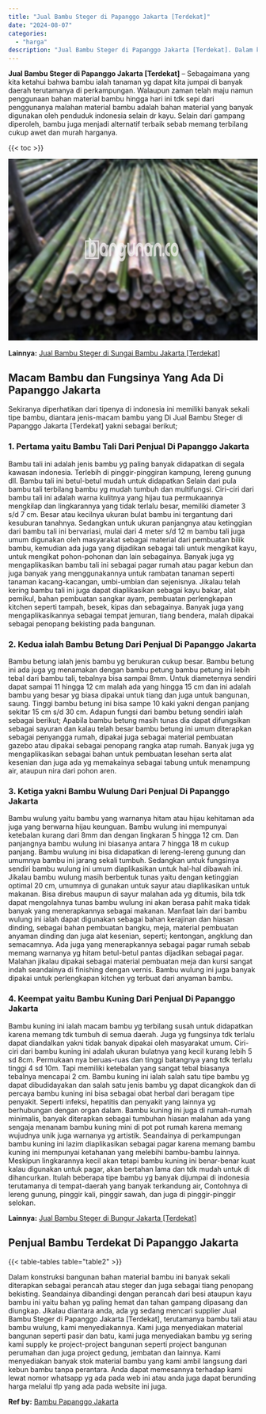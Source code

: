 ```yaml
---
title: "Jual Bambu Steger di Papanggo Jakarta [Terdekat]"
date: "2024-08-07"
categories: 
  - "harga"
description: "Jual Bambu Steger di Papanggo Jakarta [Terdekat]. Dalam konstruksi bangunan bahan material bambu ini banyak sekali diterapkan sebagai perancah atau steger da..."
---
```


**Jual Bambu Steger di Papanggo Jakarta \[Terdekat\]** – Sebagaimana yang kita ketahui bahwa bambu ialah tanaman yg dapat kita jumpai di banyak daerah terutamanya di perkampungan. Walaupun zaman telah maju namun penggunaan bahan material bambu hingga hari ini tdk sepi dari penggunanya malahan material bambu adalah bahan material yang banyak digunakan oleh penduduk indonesia selain dr kayu. Selain dari gampang diperoleh, bambu juga menjadi alternatif terbaik sebab memang terbilang cukup awet dan murah harganya.

{{< toc >}}

![Jual Bambu Steger di Papanggo Jakarta [Terdekat]](/images/jual-bambu-tali-24.png)

**Lainnya:** [Jual Bambu Steger di Sungai Bambu Jakarta \[Terdekat\]](https://bambu.bangunan.co/jual-bambu-steger-di-sungai-bambu-jakarta-terdekat/)

## Macam Bambu dan Fungsinya Yang Ada Di Papanggo Jakarta

Sekiranya diperhatikan dari tipenya di indonesia ini memiliki banyak sekali tipe bambu, diantara jenis-macam bambu yang Di Jual Bambu Steger di Papanggo Jakarta \[Terdekat\] yakni sebagai berikut;

### 1\. Pertama yaitu Bambu Tali Dari Penjual Di Papanggo Jakarta

Bambu tali ini adalah jenis bambu yg paling banyak didapatkan di segala kawasan indonesia. Terlebih di pinggir-pinggiran kampung, lereng gunung dll. Bambu tali ini betul-betul mudah untuk didapatkan Selain dari pula bambu tali terbilang bambu yg mudah tumbuh dan multifungsi. Ciri-ciri dari bambu tali ini adalah warna kulitnya yang hijau tua permukaannya mengkilap dan lingkarannya yang tidak terlalu besar, memiliki diameter 3 s/d 7 cm. Besar atau kecilnya ukuran bulat bambu ini tergantung dari kesuburan tanahnya. Sedangkan untuk ukuran panjangnya atau ketinggian dari bambu tali ini bervariasi, mulai dari 4 meter s/d 12 m bambu tali juga umum digunakan oleh masyarakat sebagai material dari pembuatan bilik bambu, kemudian ada juga yang dijadikan sebagai tali untuk mengikat kayu, untuk mengikat pohon-pohonan dan lain sebagainya. Banyak juga yg mengaplikasikan bambu tali ini sebagai pagar rumah atau pagar kebun dan juga banyak yang menggunakannya untuk rambatan tanaman seperti tanaman kacang-kacangan, umbi-umbian dan sejenisnya. Jikalau telah kering bambu tali ini juga dapat diaplikasikan sebagai kayu bakar, alat pemikul, bahan pembuatan sangkar ayam, pembuatan perlengkapan kitchen seperti tampah, besek, kipas dan sebagainya. Banyak juga yang mengaplikasikannya sebagai tempat jemuran, tiang bendera, malah dipakai sebagai penopang bekisting pada bangunan.

### 2\. Kedua ialah Bambu Betung Dari Penjual Di Papanggo Jakarta

Bambu betung ialah jenis bambu yg berukuran cukup besar. Bambu betung ini ada juga yg menamakan dengan bambu petung bambu petung ini lebih tebal dari bambu tali, tebalnya bisa sampai 8mm. Untuk diameternya sendiri dapat sampai 11 hingga 12 cm malah ada yang hingga 15 cm dan ini adalah bambu yang besar yg biasa dipakai untuk tiang dan juga untuk bangunan, saung. Tinggi bambu betung ini bisa sampe 10 kaki yakni dengan panjang sekitar 15 cm s/d 30 cm. Adapun fungsi dari bambu betung sendiri ialah sebagai berikut; Apabila bambu betung masih tunas dia dapat difungsikan sebagai sayuran dan kalau telah besar bambu betung ini umum diterapkan sebagai penyangga rumah, dipakai juga sebagai material pembuatan gazebo atau dipakai sebagai penopang rangka atap rumah. Banyak juga yg mengaplikasikan sebagai bahan untuk pembuatan lesehan serta alat kesenian dan juga ada yg memakainya sebagai tabung untuk menampung air, ataupun nira dari pohon aren.

### 3\. Ketiga yakni Bambu Wulung Dari Penjual Di Papanggo Jakarta

Bambu wulung yaitu bambu yang warnanya hitam atau hijau kehitaman ada juga yang berwarna hijau keunguan. Bambu wulung ini mempunyai ketebalan kurang dari 8mm dan dengan lingkaran 5 hingga 12 cm. Dan panjangnya bambu wulung ini biasanya antara 7 hingga 18 m cukup panjang. Bambu wulung ini bisa didapatkan di lereng-lereng gunung dan umumnya bambu ini jarang sekali tumbuh. Sedangkan untuk fungsinya sendiri bambu wulung ini umum diaplikasikan untuk hal-hal dibawah ini. Jikalau bambu wulung masih berbentuk tunas yaitu dengan ketinggian optimal 20 cm, umumnya di gunakan untuk sayur atau diaplikasikan untuk makanan. Bisa direbus maupun di sayur malahan ada yg ditumis, bila tdk dapat mengolahnya tunas bambu wulung ini akan berasa pahit maka tidak banyak yang menerapkannya sebagai makanan. Manfaat lain dari bambu wulung ini ialah dapat digunakan sebagai bahan kerajinan dan hiasan dinding, sebagai bahan pembuatan bangku, meja, material pembuatan anyaman dinding dan juga alat kesenian, seperti; kentongan, angklung dan semacamnya. Ada juga yang menerapkannya sebagai pagar rumah sebab memang warnanya yg hitam betul-betul pantas dijadikan sebagai pagar. Malahan jikalau dipakai sebagai material pembuatan meja dan kursi sangat indah seandainya di finishing dengan vernis. Bambu wulung ini juga banyak dipakai untuk perlengkapan kitchen yg terbuat dari anyaman bambu.

### 4\. Keempat yaitu Bambu Kuning Dari Penjual Di Papanggo Jakarta

Bambu kuning ini ialah macam bambu yg terbilang susah untuk didapatkan karena memang tdk tumbuh di semua daerah. Juga yg fungsinya tdk terlalu dapat diandalkan yakni tidak banyak dipakai oleh masyarakat umum. Ciri-ciri dari bambu kuning ini adalah ukuran bulatnya yang kecil kurang lebih 5 sd 8cm. Permukaan nya beruas-ruas dan tinggi batangnya yang tdk terlalu tinggi 4 sd 10m. Tapi memiliki ketebalan yang sangat tebal biasanya tebalnya mencapai 2 cm. Bambu kuning ini ialah salah satu tipe bambu yg dapat dibudidayakan dan salah satu jenis bambu yg dapat dicangkok dan di percaya bambu kuning ini bisa sebagai obat herbal dari beragam tipe penyakit. Seperti infeksi, hepatitis dan penyakit yang lainnya yg berhubungan dengan organ dalam. Bambu kuning ini juga di rumah-rumah minimalis, banyak diterapkan sebagai tumbuhan hiasan malahan ada yang sengaja menanam bambu kuning mini di pot pot rumah karena memang wujudnya unik juga warnanya yg artistik. Seandainya di perkampungan bambu kuning ini lazim diaplikasikan sebagai pagar karena memang bambu kuning ini mempunyai ketahanan yang melebihi bambu-bambu lainnya. Meskipun lingkarannya kecil akan tetapi bambu kuning ini benar-benar kuat kalau digunakan untuk pagar, akan bertahan lama dan tdk mudah untuk di dihancurkan. Itulah beberapa tipe bambu yg banyak dijumpai di indonesia terutamanya di tempat-daerah yang banyak terkandung air, Contohnya di lereng gunung, pinggir kali, pinggir sawah, dan juga di pinggir-pinggir selokan.

**Lainnya:** [Jual Bambu Steger di Bungur Jakarta \[Terdekat\]](https://bambu.bangunan.co/jual-bambu-steger-di-bungur-jakarta-terdekat/)

## Penjual Bambu Terdekat Di Papanggo Jakarta

{{< table-tables table="table2" >}}

Dalam konstruksi bangunan bahan material bambu ini banyak sekali diterapkan sebagai perancah atau steger dan juga sebagai tiang penopang bekisting. Seandainya dibandingi dengan perancah dari besi ataupun kayu bambu ini yaitu bahan yg paling hemat dan tahan gampang dipasang dan diungkap. Jikalau diantara anda, ada yg sedang mencari supplier Jual Bambu Steger di Papanggo Jakarta \[Terdekat\], terutamanya bambu tali atau bambu wulung, kami menyediakannya. Kami juga menyediakan material bangunan seperti pasir dan batu, kami juga menyediakan bambu yg sering kami supply ke project-project bangunan seperti project bangunan perumahan dan juga project gedung, jembatan dan lainnya. Kami menyediakan banyak stok material bambu yang kami ambil langsung dari kebun bambu tanpa perantara. Anda dapat memesannya terhadap kami lewat nomor whatsapp yg ada pada web ini atau anda juga dapat berunding harga melalui tlp yang ada pada website ini juga.

**Ref by:** [Bambu Papanggo Jakarta](https://id.wikipedia.org/wiki/Bambu)
